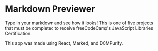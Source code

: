 # Markdown Previewer

Type in your markdown and see how it looks! This is one of five projects that must be completed to receive freeCodeCamp's JavaScript Libraries Certification.

This app was made using React, Marked, and DOMPurify.
